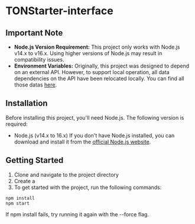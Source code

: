 # TONStarter-interface

## Important Note

- **Node.js Version Requirement:** This project only works with Node.js v14.x to v16.x. Using higher versions of Node.js may result in compatibility issues.
- **Environment Variables:** Originally, this project was designed to depend on an external API. However, to support local operation, all data dependencies on the API have been relocated locally. You can find all those datas [here](https://github.com/tokamak-network/tonstarter-frontend/blob/archiving/src/constants/db.ts).

## Installation

Before installing this project, you'll need Node.js. The following version is required:

- Node.js (v14.x to 16.x)
  If you don't have Node.js installed, you can download and install it from the [official Node.js website](https://nodejs.org/).

## Getting Started

1. Clone and navigate to the project directory
2. Create a
3. To get started with the project, run the following commands:

```
npm install
npm start
```

If npm install fails, try running it again with the --force flag.
